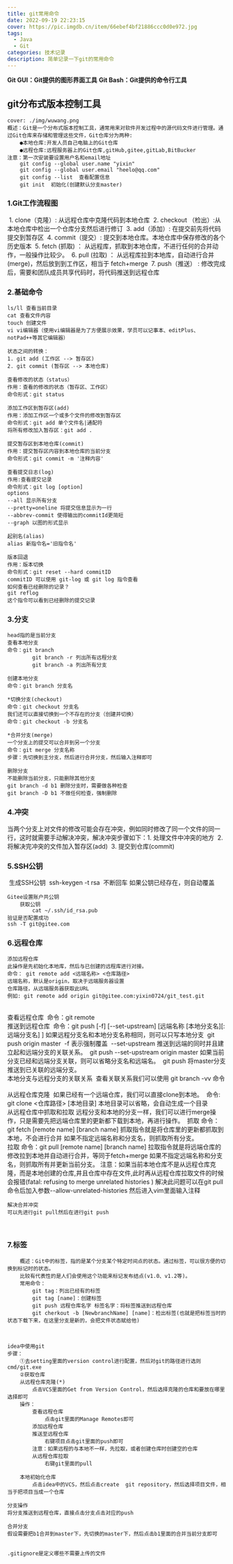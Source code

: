 ```yaml
---
title: git常用命令
date: 2022-09-19 22:23:15
cover: https://pic.imgdb.cn/item/66ebef4bf21886ccc0d0e972.jpg
tags: 
  - Java
  - Git
categories: 技术记录
description: 简单记录一下git的常用命令
---
```






**Git GUI：Git提供的图形界面工具**
**Git Bash：Git提供的命令行工具**

## git分布式版本控制工具

```
cover: ./img/wuwang.png
概述：Git是一个分布式版本控制工具，通常用来对软件开发过程中的源代码文件进行管理。通过Git仓库来存储和管理这些文件，Git仓库分为两种:
	●本地仓库:开发人员自己电脑上的Git仓库
	●远程仓库:远程服务器上的Git仓库,gitHub,gitee,gitLab,BitBucker
注意：第一次安装要设置用户名和email地址
	git config --global user.name "yixin"
	git config --global user.email "heelo@qq.com"
	git config --list  查看配置信息
	git init  初始化(创建默认分支master)
```



### 1.Git工作流程图

​	1. clone（克隆）: 从远程仓库中克隆代码到本地仓库
​	2. checkout （检出）:从本地仓库中检出一个仓库分支然后进行修订
​	3. add（添加）: 在提交前先将代码提交到暂存区
​	4. commit（提交）: 提交到本地仓库。本地仓库中保存修改的各个历史版本
​	5. fetch (抓取) ： 从远程库，抓取到本地仓库，不进行任何的合并动作，一般操作比较少。
​	6. pull (拉取) ： 从远程库拉到本地库，自动进行合并(merge)，然后放到到工作区，相当于
​	fetch+merge
​	7. push（推送） : 修改完成后，需要和团队成员共享代码时，将代码推送到远程仓库

### 2.基础命令



	ls/ll 查看当前目录
	cat 查看文件内容
	touch 创建文件
	vi vi编辑器（使用vi编辑器是为了方便展示效果，学员可以记事本、editPlus、notPad++等其它编辑器）
	
	状态之间的转换：
	1. git add (工作区 --> 暂存区)
	2. git commit (暂存区 --> 本地仓库)
	
	查看修改的状态（status）
	作用：查看的修改的状态（暂存区、工作区）
	命令形式：git status
	
	添加工作区到暂存区(add)
	作用：添加工作区一个或多个文件的修改到暂存区
	命令形式：git add 单个文件名|通配符
	将所有修改加入暂存区：git add .
	
	提交暂存区到本地仓库(commit)
	作用：提交暂存区内容到本地仓库的当前分支
	命令形式：git commit -m '注释内容'
	
	查看提交日志(log)
	作用:查看提交记录
	命令形式：git log [option]
	options
	--all 显示所有分支
	--pretty=oneline 将提交信息显示为一行
	--abbrev-commit 使得输出的commitId更简短
	--graph 以图的形式显示
	
	起别名(alias)
	alias 新指令名='旧指令名'
	
	版本回退
	作用：版本切换
	命令形式：git reset --hard commitID
	commitID 可以使用 git-log 或 git log 指令查看
	如何查看已经删除的记录？
	git reflog
	这个指令可以看到已经删除的提交记录
### 3.分支

	head指的是当前分支
	查看本地分支
	命令：git branch
			git branch -r 列出所有远程分支
			git branch -a 列出所有分支
	
	创建本地分支
	命令：git branch 分支名
	
	*切换分支(checkout)
	命令：git checkout 分支名
	我们还可以直接切换到一个不存在的分支（创建并切换）
	命令：git checkout -b 分支名
	
	*合并分支(merge)
	一个分支上的提交可以合并到另一个分支
	命令：git merge 分支名称
	步骤：先切换到主分支，然后进行合并分支，然后输入注释即可
	
	删除分支
	不能删除当前分支，只能删除其他分支
	git branch -d b1 删除分支时，需要做各种检查
	git branch -D b1 不做任何检查，强制删除

### 4.冲突

​	当两个分支上对文件的修改可能会存在冲突，例如同时修改了同一个文件的同一行，这时就需要手动解决冲突，解决冲突步骤如下：
​	1. 处理文件中冲突的地方
​	2. 将解决完冲突的文件加入暂存区(add)
​	3. 提交到仓库(commit)

### 5.SSH公钥

​	生成SSH公钥
​		ssh-keygen -t rsa
​		不断回车
​	如果公钥已经存在，则自动覆盖

	Gitee设置账户共公钥
		获取公钥
			cat ~/.ssh/id_rsa.pub
	验证是否配置成功
	ssh -T git@gitee.com

### 6.远程仓库



	添加远程仓库
	此操作是先初始化本地库，然后与已创建的远程库进行对接。
	命令： git remote add <远端名称> <仓库路径>
	远端名称，默认是origin，取决于远端服务器设置
	仓库路径，从远端服务器获取此URL
	例如: git remote add origin git@gitee.com:yixin0724/git_test.git


​	
​	查看远程仓库
​	命令：git remote
​	
​	推送到远程仓库
​	命令：git push [-f] [--set-upstream] [远端名称 [本地分支名][:远端分支名] ]
​	如果远程分支名和本地分支名称相同，则可以只写本地分支
​	git push origin master
​	-f 表示强制覆盖
​	--set-upstream 推送到远端的同时并且建立起和远端分支的关联关系。
​	git push --set-upstream origin master
​	如果当前分支已经和远端分支关联，则可以省略分支名和远端名。
​	git push 将master分支推送到已关联的远端分支。
​	
​	本地分支与远程分支的关联关系
​	查看关联关系我们可以使用 git branch -vv 命令
​	
​	从远程仓库克隆
​	如果已经有一个远端仓库，我们可以直接clone到本地。
​	命令: git clone <仓库路径> [本地目录]
​	本地目录可以省略，会自动生成一个目录
​	
​	从远程仓库中抓取和拉取
​	远程分支和本地的分支一样，我们可以进行merge操作，只是需要先把远端仓库里的更新都下载到本
​	地，再进行操作。
​	抓取 命令：git fetch [remote name] [branch name]
​	抓取指令就是将仓库里的更新都抓取到本地，不会进行合并
​	如果不指定远端名称和分支名，则抓取所有分支。
​	
	拉取 命令：git pull [remote name] [branch name]
	拉取指令就是将远端仓库的修改拉到本地并自动进行合并，等同于fetch+merge
	如果不指定远端名称和分支名，则抓取所有并更新当前分支。
	注意：如果当前本地仓库不是从远程仓库克隆，而是本地创建的仓库,井且仓库中存在文件,此时再从远程仓库拉取文件的时候会报错(fatal: refusing to merge unrelated histories )
	解决此问题可以在git pull命令后加入参数--allow-unrelated-histories
	然后进入vim里面输入注释
	
	解决合并冲突
	可以先进行git pull然后在进行git push


​	


### 7.标签

```
	概述：Git中的标签，指的是某个分支某个特定时间点的状态。通过标签，可以很方便的切换到标记时的状态。
	比较有代表性的是人们会使用这个功能来标记发布结点(v1.0、v1.2等)。
	常用命令：
		git tag：列出已经有的标签
		git tag [name]：创建标签
		git push 远程仓库名字 标签名字：将标签推送到远程仓库
		git cherkout -b [NewbranchName] [name]：检出标签(也就是把标签当时的状态下载下来，在这里分支是新的，会把文件状态赋给他)
		
		
		
idea中使用git
步骤：
	①去setting里面的version control进行配置，然后对git的路径进行选则cmd/git.exe
	②获取仓库
	从远程仓库克隆(*)
		点击VCS里面的Get from Version Control，然后选择克隆的仓库和要放在哪里选择即可
	操作：
		查看远程仓库
			点击git里面的Manage Remotes即可
		添加远程仓库
		推送至远程仓库
			右键项目点击git里面的push即可
		注意：如果远程的与本地不一样，先拉取，或者创建仓库时创建空的仓库
		从远程仓库拉取
			右键git里面的pull

	本地初始化仓库
		点击idea中的VCS，然后点击create  git repository，然后选择项目文件，相当于把项目当成一个仓库

分支操作				
将分支推送到远程仓库，直接点击分支点击对应的push

合并分支
假设需要把b1合并到master下，先切换的master下，然后点击b1里面的合并当前分支即可


.gitignore是定义哪些不需要上传的文件
```

